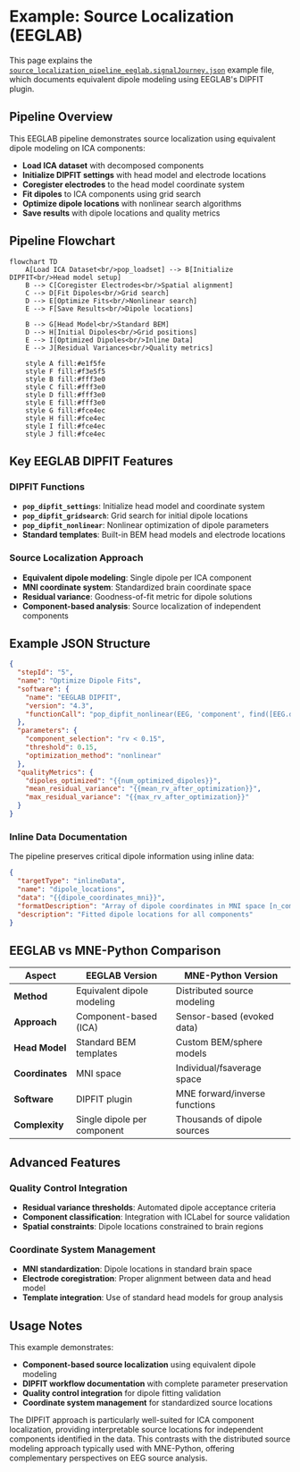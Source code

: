 # Example: Source Localization (EEGLAB)

This page explains the [`source_localization_pipeline_eeglab.signalJourney.json`](https://github.com/neuromechanist/signalJourney/blob/main/schema/examples/source_localization_pipeline_eeglab.signalJourney.json) example file, which documents equivalent dipole modeling using EEGLAB's DIPFIT plugin.

## Pipeline Overview

This EEGLAB pipeline demonstrates source localization using equivalent dipole modeling on ICA components:
- **Load ICA dataset** with decomposed components
- **Initialize DIPFIT settings** with head model and electrode locations
- **Coregister electrodes** to the head model coordinate system
- **Fit dipoles** to ICA components using grid search
- **Optimize dipole locations** with nonlinear search algorithms
- **Save results** with dipole locations and quality metrics

## Pipeline Flowchart

```mermaid
flowchart TD
    A[Load ICA Dataset<br/>pop_loadset] --> B[Initialize DIPFIT<br/>Head model setup]
    B --> C[Coregister Electrodes<br/>Spatial alignment]
    C --> D[Fit Dipoles<br/>Grid search]
    D --> E[Optimize Fits<br/>Nonlinear search]
    E --> F[Save Results<br/>Dipole locations]
    
    B --> G[Head Model<br/>Standard BEM]
    D --> H[Initial Dipoles<br/>Grid positions]
    E --> I[Optimized Dipoles<br/>Inline Data]
    E --> J[Residual Variances<br/>Quality metrics]
    
    style A fill:#e1f5fe
    style F fill:#f3e5f5
    style B fill:#fff3e0
    style C fill:#fff3e0
    style D fill:#fff3e0
    style E fill:#fff3e0
    style G fill:#fce4ec
    style H fill:#fce4ec
    style I fill:#fce4ec
    style J fill:#fce4ec
```

## Key EEGLAB DIPFIT Features

### DIPFIT Functions
- **`pop_dipfit_settings`**: Initialize head model and coordinate system
- **`pop_dipfit_gridsearch`**: Grid search for initial dipole locations
- **`pop_dipfit_nonlinear`**: Nonlinear optimization of dipole parameters
- **Standard templates**: Built-in BEM head models and electrode locations

### Source Localization Approach
- **Equivalent dipole modeling**: Single dipole per ICA component
- **MNI coordinate system**: Standardized brain coordinate space
- **Residual variance**: Goodness-of-fit metric for dipole solutions
- **Component-based analysis**: Source localization of independent components

## Example JSON Structure

```json
{
  "stepId": "5",
  "name": "Optimize Dipole Fits",
  "software": {
    "name": "EEGLAB DIPFIT",
    "version": "4.3",
    "functionCall": "pop_dipfit_nonlinear(EEG, 'component', find([EEG.dipfit.model.rv] < 0.15))"
  },
  "parameters": {
    "component_selection": "rv < 0.15",
    "threshold": 0.15,
    "optimization_method": "nonlinear"
  },
  "qualityMetrics": {
    "dipoles_optimized": "{{num_optimized_dipoles}}",
    "mean_residual_variance": "{{mean_rv_after_optimization}}",
    "max_residual_variance": "{{max_rv_after_optimization}}"
  }
}
```

### Inline Data Documentation
The pipeline preserves critical dipole information using inline data:

```json
{
  "targetType": "inlineData",
  "name": "dipole_locations",
  "data": "{{dipole_coordinates_mni}}",
  "formatDescription": "Array of dipole coordinates in MNI space [n_components x 3]",
  "description": "Fitted dipole locations for all components"
}
```

## EEGLAB vs MNE-Python Comparison

| Aspect | EEGLAB Version | MNE-Python Version |
|--------|----------------|-------------------|
| **Method** | Equivalent dipole modeling | Distributed source modeling |
| **Approach** | Component-based (ICA) | Sensor-based (evoked data) |
| **Head Model** | Standard BEM templates | Custom BEM/sphere models |
| **Coordinates** | MNI space | Individual/fsaverage space |
| **Software** | DIPFIT plugin | MNE forward/inverse functions |
| **Complexity** | Single dipole per component | Thousands of dipole sources |

## Advanced Features

### Quality Control Integration
- **Residual variance thresholds**: Automated dipole acceptance criteria
- **Component classification**: Integration with ICLabel for source validation
- **Spatial constraints**: Dipole locations constrained to brain regions

### Coordinate System Management
- **MNI standardization**: Dipole locations in standard brain space
- **Electrode coregistration**: Proper alignment between data and head model
- **Template integration**: Use of standard head models for group analysis

## Usage Notes

This example demonstrates:
- **Component-based source localization** using equivalent dipole modeling
- **DIPFIT workflow documentation** with complete parameter preservation
- **Quality control integration** for dipole fitting validation
- **Coordinate system management** for standardized source locations

The DIPFIT approach is particularly well-suited for ICA component localization, providing interpretable source locations for independent components identified in the data. This contrasts with the distributed source modeling approach typically used with MNE-Python, offering complementary perspectives on EEG source analysis. 